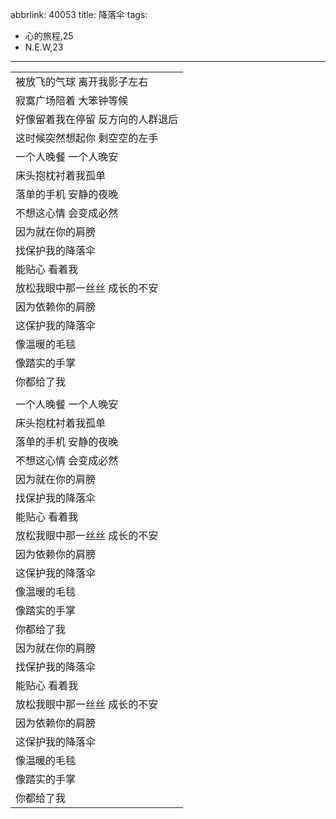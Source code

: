 abbrlink: 40053
title: 降落伞
tags:
  - 心的旅程,25
  - N.E.W,23
---
|      |
|--|
|被放飞的气球 离开我影子左右|
|寂寞广场陪着 大笨钟等候|
|好像留着我在停留 反方向的人群退后|
|这时候突然想起你 剩空空的左手|
|一个人晚餐 一个人晚安|
|床头抱枕衬着我孤单|
|落单的手机 安静的夜晚|
|不想这心情 会变成必然|
|因为就在你的肩膀|
|找保护我的降落伞|
|能贴心 看着我|
|放松我眼中那一丝丝 成长的不安|
|因为依赖你的肩膀|
|这保护我的降落伞|
|像温暖的毛毯|
|像踏实的手掌|
|你都给了我|
|      |
|一个人晚餐 一个人晚安|
|床头抱枕衬着我孤单|
|落单的手机 安静的夜晚|
|不想这心情 会变成必然|
|因为就在你的肩膀|
|找保护我的降落伞|
|能贴心 看着我|
|放松我眼中那一丝丝 成长的不安|
|因为依赖你的肩膀|
|这保护我的降落伞|
|像温暖的毛毯|
|像踏实的手掌|
|你都给了我|
|因为就在你的肩膀|
|找保护我的降落伞|
|能贴心 看着我|
|放松我眼中那一丝丝 成长的不安|
|因为依赖你的肩膀|
|这保护我的降落伞|
|像温暖的毛毯|
|像踏实的手掌|
|你都给了我|